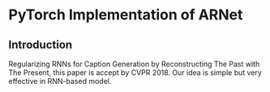 # PyTorch Implementation of ARNet

## Introduction
Regularizing RNNs for Caption Generation by Reconstructing The Past with The Present, this paper is accept by CVPR 2018. Our idea is simple but very effective in RNN-based model.

 

